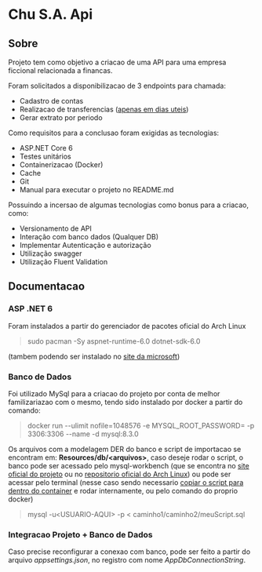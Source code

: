 # Chu S.A. Api

## Sobre

Projeto tem como objetivo a criacao de uma API para uma empresa ficcional relacionada a financas.

Foram solicitados a disponibilizacao de 3 endpoints para chamada:

 - Cadastro de contas
 - Realizacao de transferencias ([apenas em dias uteis](https://brasilapi.com.br/api/feriados/v1/2024))
 - Gerar extrato por periodo

Como requisitos para a conclusao foram exigidas as tecnologias:

 - ASP.NET Core 6
 - Testes unitários
 - Containerizacao (Docker)
 - Cache
 - Git
 - Manual para executar o projeto no README.md

Possuindo a incersao de algumas tecnologias como bonus para a criacao, como:

 - Versionamento de API
 - Interação com banco dados (Qualquer DB)
 - Implementar Autenticação e autorização
 - Utilização swagger
 - Utilização Fluent Validation

## Documentacao

### ASP .NET 6

Foram instalados a partir do gerenciador de pacotes oficial do Arch Linux
> sudo pacman -Sy aspnet-runtime-6.0 dotnet-sdk-6.0

(tambem podendo ser instalado no [site da microsoft](https://dotnet.microsoft.com/pt-br/download/dotnet/6.0))

### Banco de Dados

Foi utilizado MySql para a criacao do projeto por conta de melhor familizariazao com o mesmo, 
tendo sido instalado por docker a partir do comando:
> docker run --ulimit nofile=1048576 -e MYSQL_ROOT_PASSWORD=**<SUA-SENHA-AQUI>** -p 3306:3306 --name **<NOME-DO-CONTAINER>** -d mysql:8.3.0

Os arquivos com a modelagem DER do banco e script de importacao se encontram em: **Resources/db/<arquivos\>**, caso deseje rodar o script, o banco pode ser acessado
pelo mysql-workbench (que se encontra no [site oficial do projeto](https://dev.mysql.com/downloads/workbench/) ou no [repositorio oficial do Arch Linux](https://archlinux.org/packages/extra/x86_64/mysql-workbench/)) ou pode ser acessar pelo terminal (nesse caso sendo necessario [copiar o script para dentro do container](https://docs.docker.com/engine/reference/commandline/container_cp/) e rodar internamente, ou pelo comando do proprio docker)

> mysql -u<USUARIO-AQUI\> -p < caminho1/caminho2/meuScript.sql

### Integracao Projeto + Banco de Dados

Caso precise reconfigurar a conexao com banco, pode ser feito a partir do arquivo _appsettings.json_, no registro com nome _AppDbConnectionString_.



